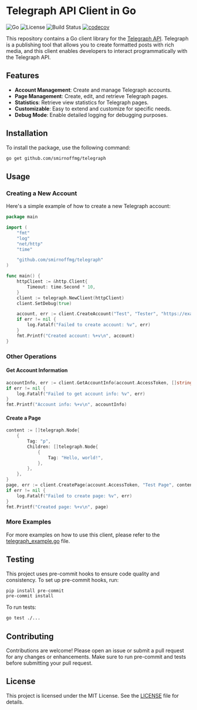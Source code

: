 
# Telegraph API Client in Go

![Go](https://img.shields.io/badge/Go-1.16%2B-blue.svg)
![License](https://img.shields.io/badge/License-MIT-green.svg)
![Build Status](https://github.com/smirnoffmg/telegraph/actions/workflows/ci.yml/badge.svg)
[![codecov](https://codecov.io/github/smirnoffmg/telegraph/graph/badge.svg?token=RSZHRNUHBX)](https://codecov.io/github/smirnoffmg/telegraph)

This repository contains a Go client library for the [Telegraph API](https://telegra.ph/api). Telegraph is a publishing tool that allows you to create formatted posts with rich media, and this client enables developers to interact programmatically with the Telegraph API.

## Features

- **Account Management**: Create and manage Telegraph accounts.
- **Page Management**: Create, edit, and retrieve Telegraph pages.
- **Statistics**: Retrieve view statistics for Telegraph pages.
- **Customizable**: Easy to extend and customize for specific needs.
- **Debug Mode**: Enable detailed logging for debugging purposes.

## Installation

To install the package, use the following command:

```sh
go get github.com/smirnoffmg/telegraph
```

## Usage

### Creating a New Account

Here's a simple example of how to create a new Telegraph account:

```go
package main

import (
    "fmt"
    "log"
    "net/http"
    "time"

    "github.com/smirnoffmg/telegraph"
)

func main() {
    httpClient := &http.Client{
        Timeout: time.Second * 10,
    }
    client := telegraph.NewClient(httpClient)
    client.SetDebug(true)

    account, err := client.CreateAccount("Test", "Tester", "https://example.com")
    if err != nil {
        log.Fatalf("Failed to create account: %v", err)
    }
    fmt.Printf("Created account: %+v\n", account)
}
```

### Other Operations

#### Get Account Information

```go
accountInfo, err := client.GetAccountInfo(account.AccessToken, []string{"short_name", "author_name", "author_url", "page_count"})
if err != nil {
    log.Fatalf("Failed to get account info: %v", err)
}
fmt.Printf("Account info: %+v\n", accountInfo)
```

#### Create a Page

```go
content := []telegraph.Node{
    {
        Tag: "p",
        Children: []telegraph.Node{
            {
                Tag: "Hello, world!",
            },
        },
    },
}
page, err := client.CreatePage(account.AccessToken, "Test Page", content, "Tester", "https://example.com")
if err != nil {
    log.Fatalf("Failed to create page: %v", err)
}
fmt.Printf("Created page: %+v\n", page)
```

### More Examples

For more examples on how to use this client, please refer to the [telegraph_example.go](telegraph_example.go) file.

## Testing

This project uses pre-commit hooks to ensure code quality and consistency. To set up pre-commit hooks, run:

```sh
pip install pre-commit
pre-commit install
```

To run tests:

```sh
go test ./...
```

## Contributing

Contributions are welcome! Please open an issue or submit a pull request for any changes or enhancements. Make sure to run pre-commit and tests before submitting your pull request.

## License

This project is licensed under the MIT License. See the [LICENSE](LICENSE) file for details.
